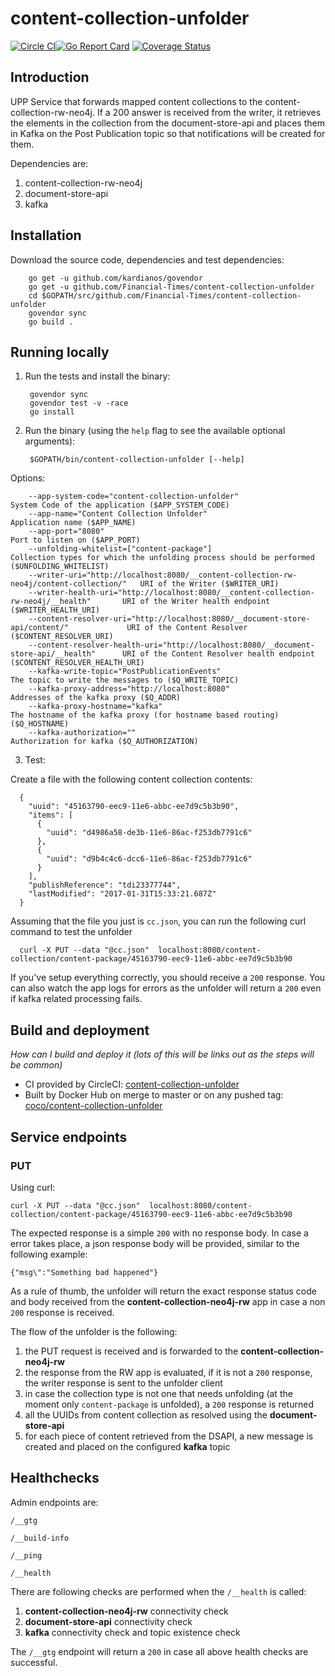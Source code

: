 # content-collection-unfolder

[![Circle CI](https://circleci.com/gh/Financial-Times/content-collection-unfolder/tree/master.png?style=shield)](https://circleci.com/gh/Financial-Times/content-collection-unfolder/tree/master)[![Go Report Card](https://goreportcard.com/badge/github.com/Financial-Times/content-collection-unfolder)](https://goreportcard.com/report/github.com/Financial-Times/content-collection-unfolder) [![Coverage Status](https://coveralls.io/repos/github/Financial-Times/content-collection-unfolder/badge.svg)](https://coveralls.io/github/Financial-Times/content-collection-unfolder)

## Introduction

UPP Service that forwards mapped content collections to the content-collection-rw-neo4j. 
If a 200 answer is received from the writer, it retrieves the elements in the collection from 
the document-store-api and places them in Kafka on the Post Publication topic so that notifications 
will be created for them.

Dependencies are:
1. content-collection-rw-neo4j
2. document-store-api
3. kafka

## Installation
      
Download the source code, dependencies and test dependencies:

        go get -u github.com/kardianos/govendor
        go get -u github.com/Financial-Times/content-collection-unfolder
        cd $GOPATH/src/github.com/Financial-Times/content-collection-unfolder
        govendor sync
        go build .

## Running locally

1. Run the tests and install the binary:

        govendor sync
        govendor test -v -race
        go install

2. Run the binary (using the `help` flag to see the available optional arguments):

        $GOPATH/bin/content-collection-unfolder [--help]

Options:

        --app-system-code="content-collection-unfolder"                                          System Code of the application ($APP_SYSTEM_CODE)
        --app-name="Content Collection Unfolder"                                                 Application name ($APP_NAME)
        --app-port="8080"                                                                        Port to listen on ($APP_PORT)
        --unfolding-whitelist=["content-package"]                                                Collection types for which the unfolding process should be performed ($UNFOLDING_WHITELIST)
        --writer-uri="http://localhost:8080/__content-collection-rw-neo4j/content-collection/"   URI of the Writer ($WRITER_URI)
        --writer-health-uri="http://localhost:8080/__content-collection-rw-neo4j/__health"       URI of the Writer health endpoint ($WRITER_HEALTH_URI)
        --content-resolver-uri="http://localhost:8080/__document-store-api/content/"             URI of the Content Resolver ($CONTENT_RESOLVER_URI)
        --content-resolver-health-uri="http://localhost:8080/__document-store-api/__health"      URI of the Content Resolver health endpoint ($CONTENT_RESOLVER_HEALTH_URI)
        --kafka-write-topic="PostPublicationEvents"                                              The topic to write the messages to ($Q_WRITE_TOPIC)
        --kafka-proxy-address="http://localhost:8080"                                            Addresses of the kafka proxy ($Q_ADDR)
        --kafka-proxy-hostname="kafka"                                                           The hostname of the kafka proxy (for hostname based routing) ($Q_HOSTNAME)
        --kafka-authorization=""                                                                 Authorization for kafka ($Q_AUTHORIZATION)
        
        
3. Test:

Create a file with the following content collection contents:

      {
        "uuid": "45163790-eec9-11e6-abbc-ee7d9c5b3b90",
        "items": [
          {
            "uuid": "d4986a58-de3b-11e6-86ac-f253db7791c6"
          },
          {
            "uuid": "d9b4c4c6-dcc6-11e6-86ac-f253db7791c6"
          }
        ],
        "publishReference": "tdi23377744",
        "lastModified": "2017-01-31T15:33:21.687Z"
      }


Assuming that the file you just is `cc.json`, you can run the following curl command to test the unfolder

      curl -X PUT --data "@cc.json"  localhost:8080/content-collection/content-package/45163790-eec9-11e6-abbc-ee7d9c5b3b90

If you've setup everything correctly, you should receive a `200` response. You can also watch the app logs for errors as the
unfolder will return a `200` even if kafka related processing fails.

## Build and deployment
_How can I build and deploy it (lots of this will be links out as the steps will be common)_

* CI provided by CircleCI: [content-collection-unfolder](https://circleci.com/gh/Financial-Times/content-collection-unfolder)
* Built by Docker Hub on merge to master or on any pushed tag: [coco/content-collection-unfolder](https://hub.docker.com/r/coco/content-collection-unfolder/)

## Service endpoints

### PUT

Using curl:

    curl -X PUT --data "@cc.json"  localhost:8080/content-collection/content-package/45163790-eec9-11e6-abbc-ee7d9c5b3b90

The expected response is a simple `200` with no response body. In case a error takes place, a json response body will be provided,
similar to the following example:

    {"msg\":"Something bad happened"}
    
As a rule of thumb, the unfolder will return the exact response status code and body received from the **content-collection-neo4j-rw** app in
case a non `200` response is received.

The flow of the unfolder is the following:

1. the PUT request is received and is forwarded to the **content-collection-neo4j-rw** 
2. the response from the RW app is evaluated, if it is not a `200` response, the writer response is sent to the unfolder client
3. in case the collection type is not one that needs unfolding (at the moment only `content-package` is unfolded), a `200` response is returned
4. all the UUIDs from content collection as resolved using the **document-store-api**
5. for each piece of content retrieved from the DSAPI, a new message is created and placed on the configured **kafka** topic

## Healthchecks
Admin endpoints are:

`/__gtg`

`/__build-info`

`/__ping`

`/__health`

There are following checks are performed when the `/__health` is called:
1. **content-collection-neo4j-rw** connectivity check
2. **document-store-api** connectivity check
3. **kafka** connectivity check and topic existence check

The `/__gtg` endpoint will return a `200` in case all above health checks are successful.  
